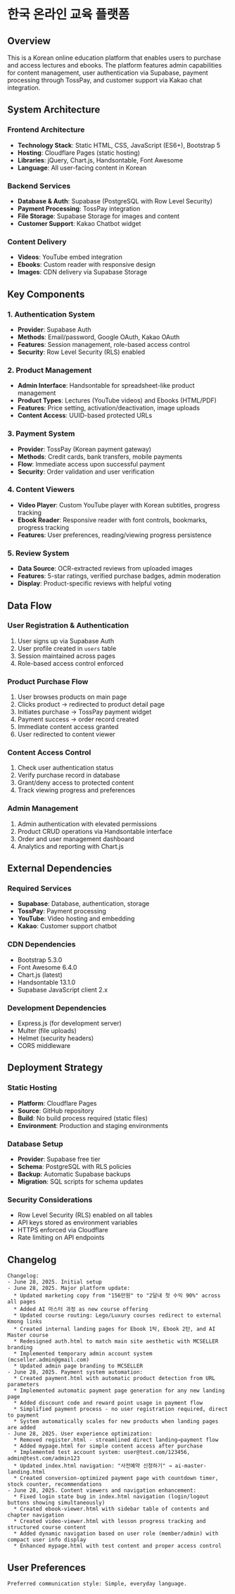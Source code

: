 # 한국 온라인 교육 플랫폼

## Overview

This is a Korean online education platform that enables users to purchase and access lectures and ebooks. The platform features admin capabilities for content management, user authentication via Supabase, payment processing through TossPay, and customer support via Kakao chat integration.

## System Architecture

### Frontend Architecture
- **Technology Stack**: Static HTML, CSS, JavaScript (ES6+), Bootstrap 5
- **Hosting**: Cloudflare Pages (static hosting)
- **Libraries**: jQuery, Chart.js, Handsontable, Font Awesome
- **Language**: All user-facing content in Korean

### Backend Services
- **Database & Auth**: Supabase (PostgreSQL with Row Level Security)
- **Payment Processing**: TossPay integration
- **File Storage**: Supabase Storage for images and content
- **Customer Support**: Kakao Chatbot widget

### Content Delivery
- **Videos**: YouTube embed integration
- **Ebooks**: Custom reader with responsive design
- **Images**: CDN delivery via Supabase Storage

## Key Components

### 1. Authentication System
- **Provider**: Supabase Auth
- **Methods**: Email/password, Google OAuth, Kakao OAuth
- **Features**: Session management, role-based access control
- **Security**: Row Level Security (RLS) enabled

### 2. Product Management
- **Admin Interface**: Handsontable for spreadsheet-like product management
- **Product Types**: Lectures (YouTube videos) and Ebooks (HTML/PDF)
- **Features**: Price setting, activation/deactivation, image uploads
- **Content Access**: UUID-based protected URLs

### 3. Payment System
- **Provider**: TossPay (Korean payment gateway)
- **Methods**: Credit cards, bank transfers, mobile payments
- **Flow**: Immediate access upon successful payment
- **Security**: Order validation and user verification

### 4. Content Viewers
- **Video Player**: Custom YouTube player with Korean subtitles, progress tracking
- **Ebook Reader**: Responsive reader with font controls, bookmarks, progress tracking
- **Features**: User preferences, reading/viewing progress persistence

### 5. Review System
- **Data Source**: OCR-extracted reviews from uploaded images
- **Features**: 5-star ratings, verified purchase badges, admin moderation
- **Display**: Product-specific reviews with helpful voting

## Data Flow

### User Registration & Authentication
1. User signs up via Supabase Auth
2. User profile created in `users` table
3. Session maintained across pages
4. Role-based access control enforced

### Product Purchase Flow
1. User browses products on main page
2. Clicks product → redirected to product detail page
3. Initiates purchase → TossPay payment widget
4. Payment success → order record created
5. Immediate content access granted
6. User redirected to content viewer

### Content Access Control
1. Check user authentication status
2. Verify purchase record in database
3. Grant/deny access to protected content
4. Track viewing progress and preferences

### Admin Management
1. Admin authentication with elevated permissions
2. Product CRUD operations via Handsontable interface
3. Order and user management dashboard
4. Analytics and reporting with Chart.js

## External Dependencies

### Required Services
- **Supabase**: Database, authentication, storage
- **TossPay**: Payment processing
- **YouTube**: Video hosting and embedding
- **Kakao**: Customer support chatbot

### CDN Dependencies
- Bootstrap 5.3.0
- Font Awesome 6.4.0
- Chart.js (latest)
- Handsontable 13.1.0
- Supabase JavaScript client 2.x

### Development Dependencies
- Express.js (for development server)
- Multer (file uploads)
- Helmet (security headers)
- CORS middleware

## Deployment Strategy

### Static Hosting
- **Platform**: Cloudflare Pages
- **Source**: GitHub repository
- **Build**: No build process required (static files)
- **Environment**: Production and staging environments

### Database Setup
- **Provider**: Supabase free tier
- **Schema**: PostgreSQL with RLS policies
- **Backup**: Automatic Supabase backups
- **Migration**: SQL scripts for schema updates

### Security Considerations
- Row Level Security (RLS) enabled on all tables
- API keys stored as environment variables
- HTTPS enforced via Cloudflare
- Rate limiting on API endpoints

## Changelog

```
Changelog:
- June 28, 2025. Initial setup
- June 28, 2025. Major platform update:
  * Updated marketing copy from "156만원" to "2달내 첫 수익 90%" across all pages
  * Added AI 마스터 과정 as new course offering
  * Updated course routing: Lego/Luxury courses redirect to external Kmong links
  * Created internal landing pages for Ebook 1탁, Ebook 2탄, and AI Master course
  * Redesigned auth.html to match main site aesthetic with MCSELLER branding
  * Implemented temporary admin account system (mcseller.admin@gmail.com)
  * Updated admin page branding to MCSELLER
- June 28, 2025. Payment system automation:
  * Created payment.html with automatic product detection from URL parameters
  * Implemented automatic payment page generation for any new landing page
  * Added discount code and reward point usage in payment flow
  * Simplified payment process - no user registration required, direct to payment
  * System automatically scales for new products when landing pages are added
- June 28, 2025. User experience optimization:
  * Removed register.html - streamlined direct landing→payment flow
  * Added mypage.html for simple content access after purchase
  * Implemented test account system: user@test.com/123456, admin@test.com/admin123
  * Updated index.html navigation: "사전예약 신청하기" → ai-master-landing.html
  * Created conversion-optimized payment page with countdown timer, stock counter, recommendations
- June 28, 2025. Content viewers and navigation enhancement:
  * Fixed login state bug in index.html navigation (login/logout buttons showing simultaneously)
  * Created ebook-viewer.html with sidebar table of contents and chapter navigation
  * Created video-viewer.html with lesson progress tracking and structured course content
  * Added dynamic navigation based on user role (member/admin) with compact user info display
  * Enhanced mypage.html with test content and proper access control
```

## User Preferences

```
Preferred communication style: Simple, everyday language.
```